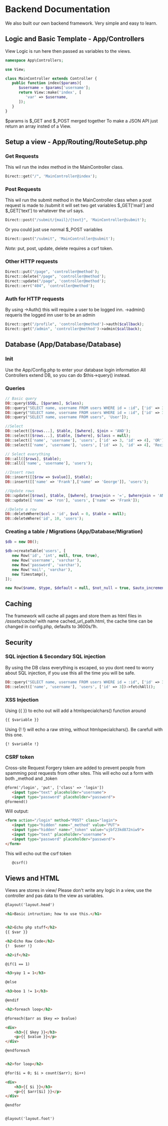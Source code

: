 # Backend Documentation

We also built our own backend framework. Very simple and easy to learn.


## Logic and Basic Template - App/Controllers

View Logic is run here then passed as variables to the views.
```php
namespace App\Controllers;

use View;

class MainController extends Controller {
   public function index($params){
      $username = $params['username'];
      return View::make('index', [
         'var' => $username,
      ]);
   }
}
```
$params is $_GET and $_POST merged together
To make a JSON API just return an array insted of a View.

## Setup a view - App/Routing/RouteSetup.php
### Get Requests
This wil run the index method in the MainController class.
```php
Direct::get("/", 'MainController@index');
```

### Post Requests
This wil run the submit method in the MainController class when a post request is made to /submit
it will set two get variables $_GET['mail'] and $_GET['text'] to whatever the url says.
```php
Direct::post("/submit/{mail}/{text}", 'MainController@submit');
```
Or you could just use normal $_POST variables
```php
Direct::post("/submit", 'MainController@submit');
```

_Note:_ put, post, update, delete requires a csrf token. 

### Other HTTP requests
```php
Direct::put("/page", 'controller@method');
Direct::delete("/page", 'controller@method');
Direct::update("/page", 'controller@method');
Direct::err("404", 'controller@method');
```

### Auth for HTTP requests
By using ->Auth() this will require a user to be logged inn. ->admin() requeris the logged inn user to be an admin
```php
Direct::get("/profile", 'controller@method')->auth($callback);
Direct::get("/admin", 'controller@method')->admin($callback);
```

## Database (App/Database/Database)

### Init
Use the App/Config.php to enter your database login information
All Controllers extend DB, so you can do $this->query() instead.
### Queries
```php
// Basic query
DB::query($SQL, [$params], $class);
DB::query("SELECT name, username FROM users WHERE id = :id", ['id' => 3]);
DB::query("SELECT name, username FROM users WHERE id = :id", ['id' => 3], 'User');
DB::query("SELECT name, username FROM users", 'User']);

//Select
DB::select([$rows...], $table, [$where], $join = 'AND');
DB::select([$rows...], $table, [$where], $class = null);
DB::select(['name', 'username'], 'users', ['id' => 3, 'id' => 4], 'OR');
DB::select(['name', 'username'], 'users', ['id' => 3, 'id' => 4], 'Recipe');

// Select everything
DB::all([$rows], $table);
DB::all(['name', 'username'], 'users');

//Insert rows
DB::insert([[$row => $value]], $table);
DB::insert([['name' => 'Frank'],['name' => 'George']], 'users');

//Update rows
DB::update([$rows], $table, [$where], $rowsjoin = '=', $wherejoin = 'AND');
DB::update(['name' => 'ron'], 'users', ['name' => 'Frank']);

//Delete a row
DB::deleteWhere($col = 'id', $val = 0, $table = null);
DB::deleteWhere('id', 10, 'users');
```

### Creating a table / Migrations (App/Database/Migration)
```php
$db = new DB();

$db->createTable('users', [
   new Row('id', 'int', null, true, true),
   new Row('username', 'varchar'),
   new Row('password', 'varchar'),
   new Row('mail', 'varchar'),
   new Timestamp(),
]);

new Row($name, $type, $default = null, $not_null = true, $auto_increment = false);
```

## Caching
The framework will cache all pages and store them as html files in _/assets/cache/_ with name cached_url_path.html, the cache time can be changed in config.php, defaults to 3600s/1h.


## Security
###  SQL injection & Secondary SQL injection
By using the DB class everything is escaped, so you dont need to worry about SQL injection, if you use this all the time you will be safe.
```php
DB::query("SELECT name, username FROM users WHERE id = :id", ['id' => 3])->fetchAll();
DB::select(['name', 'username'], 'users', ['id' => 3])->fetchAll();
```
### XSS Injection
Using {{ }} to echo out will add a htmlspecialchars() function around
```html
{{ $variable }}
```
Using {! !} will echo a raw string, without htmlspecialchars(). Be carefull with this one.
```html
{! $variable !}
```

### CSRF token
Cross-site Request Forgery token are added to prevent people from spamming post requests from other sites.
This will echo out a form with both _method and _token
```html
@form('/login', 'put', ['class' => 'login'])
   <input type="text" placeholder="username">   
   <input type="password" placeholder="password"> 
@formend()
```

Will output:

```html
<form action="/login" method="POST" class="login">
   <input type="hidden" name="_method" value="PUT">
   <input type="hidden" name="_token" value="ujbf23kd872niw9">
   <input type="text" placeholder="username">   
   <input type="password" placeholder="password"> 
</form>
```

This will echo out the csrf token
```html
   @csrf()
```

## Views and HTML
Views are stores in view/
Please don't write any logic in a view, use the controller and pas data to the view as variables.
```html
@layout('layout.head')

<h1>Basic intruction; how to use this.</h1>


<h2>Echo php stuff</h2>
{{ $var }}

<h2>Echo Raw Code</h2>
{!  $user !}

<h2>if</h2>

@if(1 == 1)

<h3>yay 1 = 1</h3>

@else

<h3>boo 1 != 1</h3>

@endif

<h2>foreach loop</h2>

@foreach($arr as $key => $value)

<div>
    <h3>{{ $key }}</h3>
    <p>{{ $value }}</p>
</div>

@endforeach


<h2>for loop</h2>

@for($i = 0; $i > count($arr); $i++)

<div>
    <h3>{{ $i }}</h3>
    <p>{{ $arr[$i] }}</p>
</div>

@endfor


@layout('layout.foot')
```
